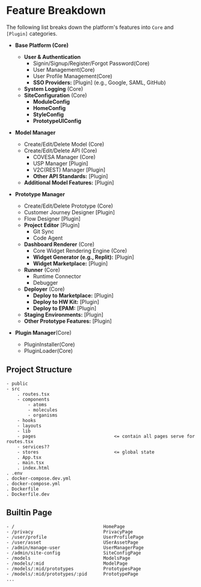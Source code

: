 
# Feature Breakdown

The following list breaks down the platform's features into `Core` and `[Plugin]` categories.

- **Base Platform (Core)**
    - **User & Authentication**
        - Signin/Signup/Register/Forgot Password(Core)
        - User Management(Core)
        - User Profile Management(Core)
        - **SSO Providers:** [Plugin] (e.g., Google, SAML, GitHub)
    - **System Logging** (Core)
    - **SiteConfiguration** (Core)
        - **ModuleConfig**
        - **HomeConfig**
        - **StyleConfig**
        - **PrototypeUIConfig**

- **Model Manager**
    - Create/Edit/Delete Model (Core)
    - Create/Edit/Delete API (Core)
        - COVESA Manager (Core)
        - USP Manager [Plugin]
        - V2C(REST) Manager [Plugin]
        - **Other API Standards:** [Plugin]
    - **Additional Model Features:** [Plugin]

- **Prototype Manager**
    - Create/Edit/Delete Prototype (Core)
    - Customer Journey Designer [Plugin]
    - Flow Designer [Plugin]
    - **Project Editor** [Plugin]
        - Git Sync
        - Code Agent
    - **Dashboard Renderer** (Core)
        - Core Widget Rendering Engine (Core)
        - **Widget Generator (e.g., Replit):** [Plugin]
        - **Widget Marketplace:** [Plugin]
    - **Runner** (Core)
        - Runtime Connector
        - Debugger
    - **Deployer** (Core)
        - **Deploy to Marketplace:** [Plugin]
        - **Deploy to HW Kit:** [Plugin]
        - **Deploy to EPAM:** [Plugin]
    - **Staging Environments:** [Plugin]
    - **Other Prototype Features:** [Plugin]
- **Plugin Manager**(Core)
    - PluginInstaller(Core)
    - PluginLoader(Core)
    

## Project Structure
```
- public
- src
    . routes.tsx
    - components
        - atoms
        - molecules
        - organisms 
    - hooks
    - layouts
    - lib
    - pages                             <= contain all pages serve for routes.tsx
    - services??
    - stores                            <= global state
    . App.tsx
    . main.tsx
    . index.html
. .env
. docker-compose.dev.yml
. docker-compose.yml
. Dockerfile
. Dockerfile.dev
```


## Builtin Page
```
- /                                 HomePage
- /privacy                          PrivacyPage
- /user/profile                     UserProfilePage
- /user/asset                       USerAssetPage
- /admin/manage-user                UserManagerPage
- /admin/site-config                SiteConfigPage
- /models                           ModelsPage
- /models/:mid                      ModelPage
- /models/:mid/prototypes           PrototypesPage
- /models/:mid/prototypes/:pid      PrototypePage
...
```
    